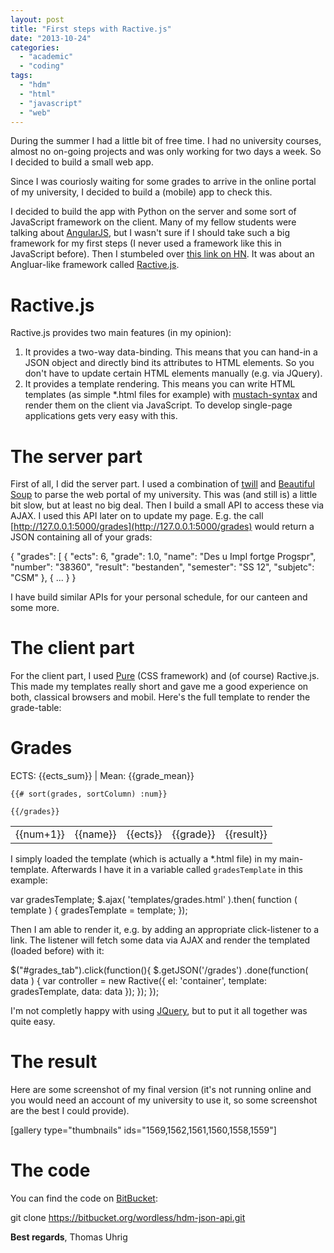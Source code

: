 ```yaml
---
layout: post
title: "First steps with Ractive.js"
date: "2013-10-24"
categories: 
  - "academic"
  - "coding"
tags: 
  - "hdm"
  - "html"
  - "javascript"
  - "web"
---
```


During the summer I had a little bit of free time. I had no university courses, almost no on-going projects and was only working for two days a week. So I decided to build a small web app.

Since I was couriosly waiting for some grades to arrive in the online portal of my university, I decided to build a (mobile) app to check this.

I decided to build the app with Python on the server and some sort of JavaScript framework on the client. Many of my fellow students were talking about [AngularJS](http://angularjs.org/), but I wasn't sure if I should take such a big framework for my first steps (I never used a framework like this in JavaScript before). Then I stumbeled over [this link on HN](https://news.ycombinator.com/item?id=6096686). It was about an Angluar-like framework called [Ractive.js](http://www.ractivejs.org/).

# Ractive.js

Ractive.js provides two main features (in my opinion):

1. It provides a two-way data-binding. This means that you can hand-in a JSON object and directly bind its attributes to HTML elements. So you don't have to update certain HTML elements manually (e.g. via JQuery).
2. It provides a template rendering. This means you can write HTML templates (as simple \*.html files for example) with [mustach-syntax](http://en.wikipedia.org/wiki/Mustache_(template_system)) and render them on the client via JavaScript. To develop single-page applications gets very easy with this.

# The server part

First of all, I did the server part. I used a combination of [twill](http://twill.idyll.org/python-api.html) and [Beautiful Soup](http://www.crummy.com/software/BeautifulSoup/) to parse the web portal of my university. This was (and still is) a little bit slow, but at least no big deal. Then I build a small API to access these via AJAX. I used this API later on to update my page. E.g. the call [http://127.0.0.1:5000/grades](http://127.0.0.1:5000/grades) would return a JSON containing all of your grads:

{
  "grades": \[
    {
      "ects": 6, 
      "grade": 1.0, 
      "name": "Des u Impl fortge Progspr", 
      "number": "38360", 
      "result": "bestanden", 
      "semester": "SS 12", 
      "subjetc": "CSM"
    },
    {
      ...
    }
}

I have build similar APIs for your personal schedule, for our canteen and some more.

# The client part

For the client part, I used [Pure](http://purecss.io/) (CSS framework) and (of course) Ractive.js. This made my templates really short and gave me a good experience on both, classical browsers and mobil. Here's the full template to render the grade-table:

    

# Grades

ECTS: {{ects\_sum}} | Mean: {{grade\_mean}}

    {{# sort(grades, sortColumn) :num}}
    
    {{/grades}}

<table class="grades_overview pure-table pure-table-horizontal viewer_container"><tbody><tr>
        <td>{{num+1}}</td>
        <td>{{name}}</td>
        <td>{{ects}}</td>
        <td>{{grade}}</td>
        <td class="{{result}}">{{result}}</td>
    </tr></tbody></table>

I simply loaded the template (which is actually a \*.html file) in my main-template. Afterwards I have it in a variable called `gradesTemplate` in this example:

var gradesTemplate;
$.ajax( 'templates/grades.html' ).then( function ( template ) { 
    gradesTemplate = template;
});

Then I am able to render it, e.g. by adding an appropriate click-listener to a link. The listener will fetch some data via AJAX and render the templated (loaded before) with it:

$("#grades\_tab").click(function(){
    $.getJSON('/grades')
        .done(function( data ) {
            var controller = new Ractive({
                el: 'container',
                template: gradesTemplate,
                data: data
            });
        });
});

I'm not completly happy with using [JQuery](http://jquery.com/), but to put it all together was quite easy.

# The result

Here are some screenshot of my final version (it's not running online and you would need an account of my university to use it, so some screenshot are the best I could provide).

\[gallery type="thumbnails" ids="1569,1562,1561,1560,1558,1559"\]

# The code

You can find the code on [BitBucket](https://bitbucket.org/wordless/hdm-json-api):

git clone https://bitbucket.org/wordless/hdm-json-api.git

**Best regards**, Thomas Uhrig

